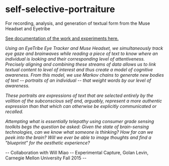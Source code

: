# self-selective-portraiture
For recording, analysis, and generation of textual form from the Muse Headset and Eyetribe

[See documentation of the work and experiments here.](https://github.com/golanlevin/ExperimentalCapture/blob/master/students/benjamin/Project%202/project2.md)

*Using an EyeTribe Eye Tracker and Muse Headset, we simultaneously track eye gaze and brainwaves while reading a piece of text to know where an individual is looking and their corresponding level of attentiveness. Precisely aligning and combining these streams of data allows us to link textual content to level of interest and thus create a model of cognitive awareness. From this model, we use Markov chains to generate new bodies of text -- portraits of an individual -- that weight words by our level of awareness.*

*These portraits are expressions of text that are selected entirely by the volition of the subconscious self and, arguably, represent a more authentic expression than that which can otherwise be explicitly communicated or recalled.*

*Attempting what is essentially telepathy using consumer grade sensing toolkits begs the question be asked: Given the state of brain-sensing technologies, can we know what someone is thinking? How far can we peek into the brain? Will we ever be able to image thoughts and find a "blueprint" for the aesthetic experience?*

-- Collaboration with Will Miao -- Experimental Capture, Golan Levin, Carnegie Mellon University Fall 2015 --
